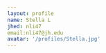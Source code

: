 ```yaml
---
layout: profile
name: Stella L
jhed: nli47
email:nli47@jh.edu
avatar: '/profiles/Stella.jpg'
---
```


